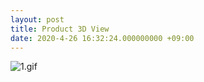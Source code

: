 ```yaml
---
layout: post
title: Product 3D View
date: 2020-4-26 16:32:24.000000000 +09:00
---
```


![1.gif]("assets/images/")

